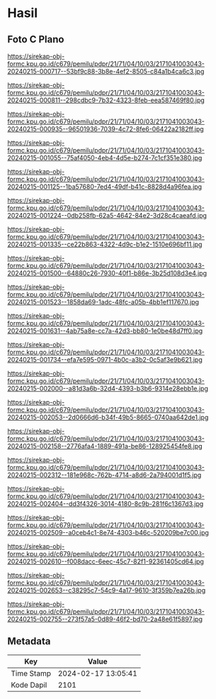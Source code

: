 # Hasil

## Foto C Plano

https://sirekap-obj-formc.kpu.go.id/c679/pemilu/pdpr/21/71/04/10/03/2171041003043-20240215-000717--53bf9c88-3b8e-4ef2-8505-c84a1b4ca6c3.jpg

https://sirekap-obj-formc.kpu.go.id/c679/pemilu/pdpr/21/71/04/10/03/2171041003043-20240215-000811--298cdbc9-7b32-4323-8feb-eea587469f80.jpg

https://sirekap-obj-formc.kpu.go.id/c679/pemilu/pdpr/21/71/04/10/03/2171041003043-20240215-000935--96501936-7039-4c72-8fe6-06422a2182ff.jpg

https://sirekap-obj-formc.kpu.go.id/c679/pemilu/pdpr/21/71/04/10/03/2171041003043-20240215-001055--75af4050-4eb4-4d5e-b274-7c1cf351e380.jpg

https://sirekap-obj-formc.kpu.go.id/c679/pemilu/pdpr/21/71/04/10/03/2171041003043-20240215-001125--1ba57680-7ed4-49df-b41c-8828d4a96fea.jpg

https://sirekap-obj-formc.kpu.go.id/c679/pemilu/pdpr/21/71/04/10/03/2171041003043-20240215-001224--0db258fb-62a5-4642-84e2-3d28c4caeafd.jpg

https://sirekap-obj-formc.kpu.go.id/c679/pemilu/pdpr/21/71/04/10/03/2171041003043-20240215-001335--ce22b863-4322-4d9c-b1e2-1510e696bf11.jpg

https://sirekap-obj-formc.kpu.go.id/c679/pemilu/pdpr/21/71/04/10/03/2171041003043-20240215-001500--64880c26-7930-40f1-b86e-3b25d108d3e4.jpg

https://sirekap-obj-formc.kpu.go.id/c679/pemilu/pdpr/21/71/04/10/03/2171041003043-20240215-001523--1858da69-1adc-48fc-a05b-4bb1ef117670.jpg

https://sirekap-obj-formc.kpu.go.id/c679/pemilu/pdpr/21/71/04/10/03/2171041003043-20240215-001631--4ab75a8e-cc7a-42d3-bb80-1e0be48d7ff0.jpg

https://sirekap-obj-formc.kpu.go.id/c679/pemilu/pdpr/21/71/04/10/03/2171041003043-20240215-001734--efa7e595-0971-4b0c-a3b2-0c5af3e9b621.jpg

https://sirekap-obj-formc.kpu.go.id/c679/pemilu/pdpr/21/71/04/10/03/2171041003043-20240215-002000--a81d3a6b-32d4-4393-b3b6-9314e28ebb1e.jpg

https://sirekap-obj-formc.kpu.go.id/c679/pemilu/pdpr/21/71/04/10/03/2171041003043-20240215-002053--2d0666d6-b34f-49b5-8665-0740aa642de1.jpg

https://sirekap-obj-formc.kpu.go.id/c679/pemilu/pdpr/21/71/04/10/03/2171041003043-20240215-002158--2776afa4-1889-491a-be86-128925454fe8.jpg

https://sirekap-obj-formc.kpu.go.id/c679/pemilu/pdpr/21/71/04/10/03/2171041003043-20240215-002312--181e968c-762b-4714-a8d6-2a794001d1f5.jpg

https://sirekap-obj-formc.kpu.go.id/c679/pemilu/pdpr/21/71/04/10/03/2171041003043-20240215-002404--dd3f4326-3014-4180-8c9b-281f6c1367d3.jpg

https://sirekap-obj-formc.kpu.go.id/c679/pemilu/pdpr/21/71/04/10/03/2171041003043-20240215-002509--a0ceb4c1-8e74-4303-b46c-520209be7c00.jpg

https://sirekap-obj-formc.kpu.go.id/c679/pemilu/pdpr/21/71/04/10/03/2171041003043-20240215-002610--f008dacc-6eec-45c7-82f1-92361405cd64.jpg

https://sirekap-obj-formc.kpu.go.id/c679/pemilu/pdpr/21/71/04/10/03/2171041003043-20240215-002653--c38295c7-54c9-4a17-9610-3f359b7ea26b.jpg

https://sirekap-obj-formc.kpu.go.id/c679/pemilu/pdpr/21/71/04/10/03/2171041003043-20240215-002755--273f57a5-0d89-46f2-bd70-2a48e61f5897.jpg


## Metadata

| Key        | Value               |
| ---------- | ------------------- |
| Time Stamp | 2024-02-17 13:05:41 |
| Kode Dapil | 2101                |



